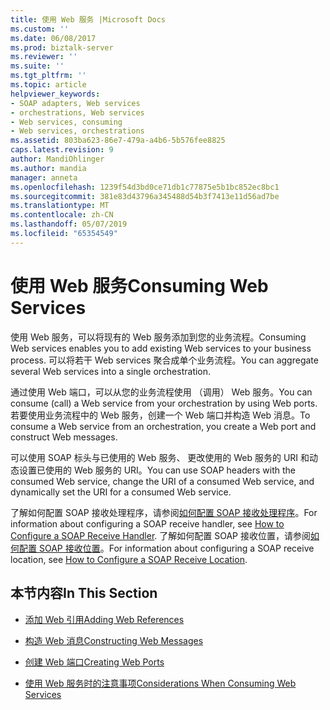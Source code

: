 ```yaml
---
title: 使用 Web 服务 |Microsoft Docs
ms.custom: ''
ms.date: 06/08/2017
ms.prod: biztalk-server
ms.reviewer: ''
ms.suite: ''
ms.tgt_pltfrm: ''
ms.topic: article
helpviewer_keywords:
- SOAP adapters, Web services
- orchestrations, Web services
- Web services, consuming
- Web services, orchestrations
ms.assetid: 803ba623-86e7-479a-a4b6-5b576fee8825
caps.latest.revision: 9
author: MandiOhlinger
ms.author: mandia
manager: anneta
ms.openlocfilehash: 1239f54d3bd0ce71db1c77875e5b1bc852ec8bc1
ms.sourcegitcommit: 381e83d43796a345488d54b3f7413e11d56ad7be
ms.translationtype: MT
ms.contentlocale: zh-CN
ms.lasthandoff: 05/07/2019
ms.locfileid: "65354549"
---
```

# <a name="consuming-web-services"></a><span data-ttu-id="9913a-102">使用 Web 服务</span><span class="sxs-lookup"><span data-stu-id="9913a-102">Consuming Web Services</span></span>
<span data-ttu-id="9913a-103">使用 Web 服务，可以将现有的 Web 服务添加到您的业务流程。</span><span class="sxs-lookup"><span data-stu-id="9913a-103">Consuming Web services enables you to add existing Web services to your business process.</span></span> <span data-ttu-id="9913a-104">可以将若干 Web services 聚合成单个业务流程。</span><span class="sxs-lookup"><span data-stu-id="9913a-104">You can aggregate several Web services into a single orchestration.</span></span>  
  
 <span data-ttu-id="9913a-105">通过使用 Web 端口，可以从您的业务流程使用 （调用） Web 服务。</span><span class="sxs-lookup"><span data-stu-id="9913a-105">You can consume (call) a Web service from your orchestration by using Web ports.</span></span> <span data-ttu-id="9913a-106">若要使用业务流程中的 Web 服务，创建一个 Web 端口并构造 Web 消息。</span><span class="sxs-lookup"><span data-stu-id="9913a-106">To consume a Web service from an orchestration, you create a Web port and construct Web messages.</span></span>  
  
 <span data-ttu-id="9913a-107">可以使用 SOAP 标头与已使用的 Web 服务、 更改使用的 Web 服务的 URI 和动态设置已使用的 Web 服务的 URI。</span><span class="sxs-lookup"><span data-stu-id="9913a-107">You can use SOAP headers with the consumed Web service, change the URI of a consumed Web service, and dynamically set the URI for a consumed Web service.</span></span>  
  
 <span data-ttu-id="9913a-108">了解如何配置 SOAP 接收处理程序，请参阅[如何配置 SOAP 接收处理程序](../core/how-to-configure-a-soap-receive-handler.md)。</span><span class="sxs-lookup"><span data-stu-id="9913a-108">For information about configuring a SOAP receive handler, see [How to Configure a SOAP Receive Handler](../core/how-to-configure-a-soap-receive-handler.md).</span></span> <span data-ttu-id="9913a-109">了解如何配置 SOAP 接收位置，请参阅[如何配置 SOAP 接收位置](../core/how-to-configure-a-soap-receive-location.md)。</span><span class="sxs-lookup"><span data-stu-id="9913a-109">For information about configuring a SOAP receive location, see [How to Configure a SOAP Receive Location](../core/how-to-configure-a-soap-receive-location.md).</span></span>  
  
## <a name="in-this-section"></a><span data-ttu-id="9913a-110">本节内容</span><span class="sxs-lookup"><span data-stu-id="9913a-110">In This Section</span></span>  
  
-   [<span data-ttu-id="9913a-111">添加 Web 引用</span><span class="sxs-lookup"><span data-stu-id="9913a-111">Adding Web References</span></span>](../core/adding-web-references.md)  
  
-   [<span data-ttu-id="9913a-112">构造 Web 消息</span><span class="sxs-lookup"><span data-stu-id="9913a-112">Constructing Web Messages</span></span>](../core/constructing-web-messages.md)  
  
-   [<span data-ttu-id="9913a-113">创建 Web 端口</span><span class="sxs-lookup"><span data-stu-id="9913a-113">Creating Web Ports</span></span>](../core/creating-web-ports.md)  
  
-   [<span data-ttu-id="9913a-114">使用 Web 服务时的注意事项</span><span class="sxs-lookup"><span data-stu-id="9913a-114">Considerations When Consuming Web Services</span></span>](../core/considerations-when-consuming-web-services.md)